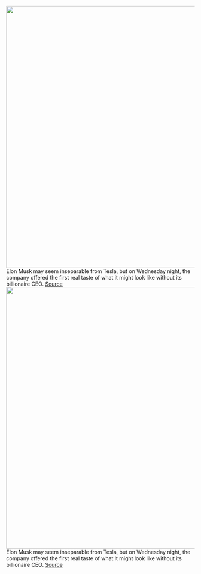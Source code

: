 <img src='https://cdn.vox-cdn.com/thumbor/ybXr2lOl5JHUflIH5RwN8X51R5M=/0x0:5320x3547/1200x800/filters:focal(2235x1349:3085x2199)/cdn.vox-cdn.com/uploads/chorus_image/image/70028036/1232949449.0.jpg' width='700px' /><br/>
Elon Musk may seem inseparable from Tesla, but on Wednesday night, the company offered the first real taste of what it might look like without its billionaire CEO.
<a href='https://www.theverge.com/2021/10/21/22738763/tesla-q3-earnings-call-elon-musk-ceo-departure-succession'> Source <a/><img src='https://cdn.vox-cdn.com/thumbor/ybXr2lOl5JHUflIH5RwN8X51R5M=/0x0:5320x3547/1200x800/filters:focal(2235x1349:3085x2199)/cdn.vox-cdn.com/uploads/chorus_image/image/70028036/1232949449.0.jpg' width='700px' /><br/>
Elon Musk may seem inseparable from Tesla, but on Wednesday night, the company offered the first real taste of what it might look like without its billionaire CEO.
<a href='https://www.theverge.com/2021/10/21/22738763/tesla-q3-earnings-call-elon-musk-ceo-departure-succession'> Source <a/>